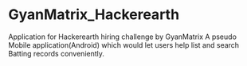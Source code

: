 # GyanMatrix_Hackerearth
Application for Hackerearth hiring challenge by GyanMatrix
A pseudo Mobile application(Android) which would let users help list and search Batting records conveniently.

